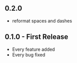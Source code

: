## 0.2.0 
* reformat spaces and dashes

## 0.1.0 - First Release
* Every feature added
* Every bug fixed
